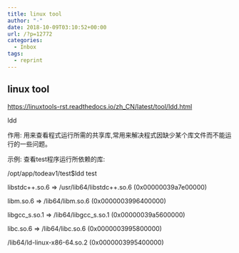 ```yaml
---
title: linux tool
author: "-"
date: 2018-10-09T03:10:52+00:00
url: /?p=12772
categories:
  - Inbox
tags:
  - reprint
---
```

## linux tool
https://linuxtools-rst.readthedocs.io/zh_CN/latest/tool/ldd.html

ldd
  
作用: 用来查看程式运行所需的共享库,常用来解决程式因缺少某个库文件而不能运行的一些问题。
  
示例: 查看test程序运行所依赖的库:

/opt/app/todeav1/test$ldd test
  
libstdc++.so.6 => /usr/lib64/libstdc++.so.6 (0x00000039a7e00000)
  
libm.so.6 => /lib64/libm.so.6 (0x0000003996400000)
  
libgcc_s.so.1 => /lib64/libgcc_s.so.1 (0x00000039a5600000)
  
libc.so.6 => /lib64/libc.so.6 (0x0000003995800000)
  
/lib64/ld-linux-x86-64.so.2 (0x0000003995400000)